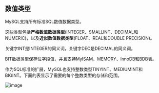 ## 数值类型

MySQL支持所有标准SQL数值数据类型。

这些类型包括**严格数值数据类型**(INTEGER、SMALLINT、DECIMAL和NUMERIC)，以及**近似数值数据类型**(FLOAT、REAL和DOUBLE PRECISION)。

关键字INT是INTEGER的同义词，关键字DEC是DECIMAL的同义词。

BIT数据类型保存位字段值，并且支持MyISAM、MEMORY、InnoDB和BDB表。

作为SQL标准的扩展，MySQL也支持整数类型TINYINT、MEDIUMINT和BIGINT。下面的表显示了需要的每个整数类型的存储和范围。

![image](https://github.com/virtualspacex/cookbook/blob/master/database/img/mysqldatatype.jpg)